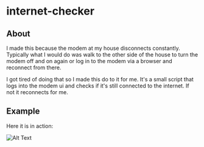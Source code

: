 # internet-checker

## About
I made this because the modem at my house disconnects constantly. Typically what I would do was walk to the other side of the house to turn the modem off and on again or log in to the modem via a browser and reconnect from there.

I got tired of doing that so I made this do to it for me. It's a small script that logs into the modem ui and checks if it's still connected to the internet. If not it reconnects for me.

## Example
Here it is in action:

![Alt Text](./doc/internet-checker.gif)